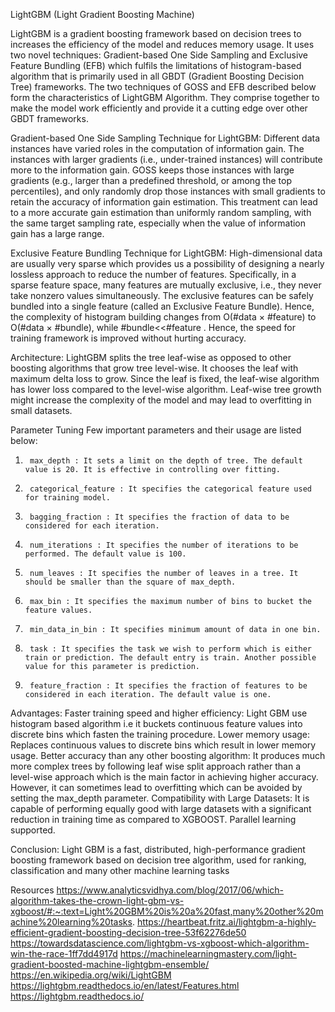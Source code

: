 LightGBM (Light Gradient Boosting Machine)

LightGBM is a gradient boosting framework based on decision trees to increases the efficiency of the model and reduces memory usage.
It uses two novel techniques: Gradient-based One Side Sampling and Exclusive Feature Bundling (EFB) which fulfils the limitations of histogram-based algorithm that is primarily used in all GBDT (Gradient Boosting Decision Tree) frameworks. The two techniques of GOSS and EFB described below form the characteristics of LightGBM Algorithm. They comprise together to make the model work efficiently and provide it a cutting edge over other GBDT frameworks.

Gradient-based One Side Sampling Technique for LightGBM:
Different data instances have varied roles in the computation of information gain. The instances with larger gradients (i.e., under-trained instances) will contribute more to the information gain. GOSS keeps those instances with large gradients (e.g., larger than a predefined threshold, or among the top percentiles), and only randomly drop those instances with small gradients to retain the accuracy of information gain estimation. This treatment can lead to a more accurate gain estimation than uniformly random sampling, with the same target sampling rate, especially when the value of information gain has a large range.

Exclusive Feature Bundling Technique for LightGBM:
High-dimensional data are usually very sparse which provides us a possibility of designing a nearly lossless approach to reduce the number of features. Specifically, in a sparse feature space, many features are mutually exclusive, i.e., they never take nonzero values simultaneously. The exclusive features can be safely bundled into a single feature (called an Exclusive Feature Bundle).  Hence, the complexity of histogram building changes from O(#data × #feature) to O(#data × #bundle), while #bundle<<#feature . Hence, the speed for training framework is improved without hurting accuracy.

Architecture:
LightGBM splits the tree leaf-wise as opposed to other boosting algorithms that grow tree level-wise. It chooses the leaf with maximum delta loss to grow. Since the leaf is fixed, the leaf-wise algorithm has lower loss compared to the level-wise algorithm. Leaf-wise tree growth might increase the complexity of the model and may lead to overfitting in small datasets.

Parameter Tuning
Few important parameters and their usage are listed below:

1.      max_depth : It sets a limit on the depth of tree. The default value is 20. It is effective in controlling over fitting.
2.      categorical_feature : It specifies the categorical feature used for training model.
3.      bagging_fraction : It specifies the fraction of data to be considered for each iteration.
4.      num_iterations : It specifies the number of iterations to be performed. The default value is 100.
5.      num_leaves : It specifies the number of leaves in a tree. It should be smaller than the square of max_depth.
6.      max_bin : It specifies the maximum number of bins to bucket the feature values.
7.      min_data_in_bin : It specifies minimum amount of data in one bin.
8.      task : It specifies the task we wish to perform which is either train or prediction. The default entry is train. Another possible value for this parameter is prediction.
9.      feature_fraction : It specifies the fraction of features to be considered in each iteration. The default value is one.

Advantages:
Faster training speed and higher efficiency: Light GBM use histogram based algorithm i.e it buckets continuous feature values into discrete bins which fasten the training procedure.
Lower memory usage: Replaces continuous values to discrete bins which result in lower memory usage.
Better accuracy than any other boosting algorithm: It produces much more complex trees by following leaf wise split approach rather than a level-wise approach which is the main factor in achieving higher accuracy. However, it can sometimes lead to overfitting which can be avoided by setting the max_depth parameter.
Compatibility with Large Datasets: It is capable of performing equally good with large datasets with a significant reduction in training time as compared to XGBOOST.
Parallel learning supported.

Conclusion:
Light GBM is a fast, distributed, high-performance gradient boosting framework based on decision tree algorithm, used for ranking, classification and many other machine learning tasks

Resources
https://www.analyticsvidhya.com/blog/2017/06/which-algorithm-takes-the-crown-light-gbm-vs-xgboost/#:~:text=Light%20GBM%20is%20a%20fast,many%20other%20machine%20learning%20tasks.
https://heartbeat.fritz.ai/lightgbm-a-highly-efficient-gradient-boosting-decision-tree-53f62276de50
https://towardsdatascience.com/lightgbm-vs-xgboost-which-algorithm-win-the-race-1ff7dd4917d
https://machinelearningmastery.com/light-gradient-boosted-machine-lightgbm-ensemble/
https://en.wikipedia.org/wiki/LightGBM
https://lightgbm.readthedocs.io/en/latest/Features.html
https://lightgbm.readthedocs.io/
